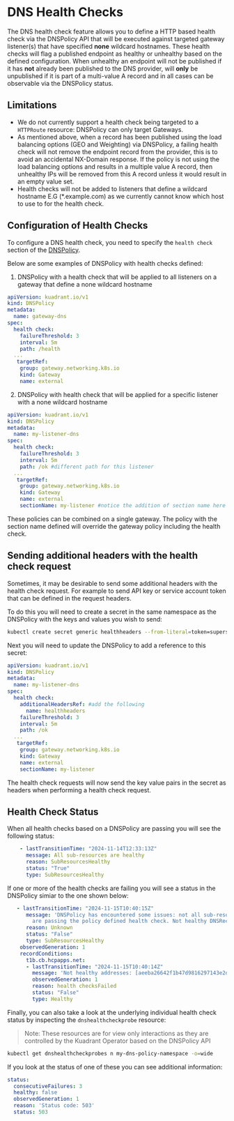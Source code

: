 # DNS Health Checks

The DNS health check feature allows you to define a HTTP based health check via the DNSPolicy API that will be executed against targeted gateway listener(s) that have specified **none** wildcard hostnames. These health checks will flag a published endpoint as healthy or unhealthy based on the defined configuration. When unhealthy an endpoint will not be published if it has **not** already been published to the DNS provider, will **only** be unpublished if it is part of a multi-value A record and in all cases can be observable via the DNSPolicy status.

## Limitations

- We do not currently support a health check being targeted to a `HTTPRoute` resource: DNSPolicy can only target Gateways. 
- As mentioned above, when a record has been published using the load balancing options (GEO and Weighting) via DNSPolicy, a failing health check will not remove the endpoint record from the provider, this is to avoid an accidental NX-Domain response. If the policy is not using the load balancing options and results in a multiple value A record, then unhealthy IPs will be removed from this A record unless it would result in an empty value set. 
- Health checks will not be added to listeners that define a wildcard hostname E.G (*.example.com) as we currently cannot know which host to use to for the health check.


## Configuration of Health Checks

To configure a DNS health check, you need to specify the `health check` section of the [DNSPolicy](https://docs.kuadrant.io/latest/kuadrant-operator/doc/reference/dnspolicy/#healthcheckspec).


Below are some examples of DNSPolicy with health checks defined:


1) DNSPolicy with a health check that will be applied to all listeners on a gateway that define a none wildcard hostname

```yaml
apiVersion: kuadrant.io/v1
kind: DNSPolicy
metadata:
  name: gateway-dns
spec:
  health check:
    failureThreshold: 3
    interval: 5m
    path: /health
  ...
   targetRef:
    group: gateway.networking.k8s.io
    kind: Gateway
    name: external  
```


2) DNSPolicy with health check  that will be applied for a specific listener with a none wildcard hostname

```yaml
apiVersion: kuadrant.io/v1
kind: DNSPolicy
metadata:
  name: my-listener-dns
spec:
  health check:
    failureThreshold: 3
    interval: 5m
    path: /ok #different path for this listener
  ...
   targetRef:
    group: gateway.networking.k8s.io
    kind: Gateway
    name: external  
    sectionName: my-listener #notice the addition of section name here that must match the listener name
```

These policies can be combined on a single gateway. The policy with the section name defined will override the gateway policy including the health check.

## Sending additional headers with the health check request


Sometimes, it may be desirable to send some additional headers with the health check request. For example to send API key or service account token that can be defined in the request headers.

To do this you will need to create a secret in the same namespace as the DNSPolicy with the keys and values you wish to send:

```bash
kubectl create secret generic healthheaders --from-literal=token=supersecret -n my-dns-policy-namespace
```

Next you will need to update the DNSPolicy to add a reference to this secret:


```yaml
apiVersion: kuadrant.io/v1
kind: DNSPolicy
metadata:
  name: my-listener-dns
spec:
  health check:
    additionalHeadersRef: #add the following
      name: healthheaders
    failureThreshold: 3
    interval: 5m
    path: /ok
  ...
   targetRef:
    group: gateway.networking.k8s.io
    kind: Gateway
    name: external  
    sectionName: my-listener
```

The health check requests will now send the key value pairs in the secret as headers when performing a health check request.

## Health Check Status


When all health checks based on a DNSPolicy are passing you will see the following status:

```yaml
    - lastTransitionTime: "2024-11-14T12:33:13Z"
      message: All sub-resources are healthy
      reason: SubResourcesHealthy
      status: "True"
      type: SubResourcesHealthy
```

If one or more of the health checks are failing you will see a status in the DNSPolicy simiar to the one shown below:

```yaml
   - lastTransitionTime: "2024-11-15T10:40:15Z"
      message: 'DNSPolicy has encountered some issues: not all sub-resources of policy
        are passing the policy defined health check. Not healthy DNSRecords are: external-t1b '
      reason: Unknown
      status: "False"
      type: SubResourcesHealthy
    observedGeneration: 1
    recordConditions:
      t1b.cb.hcpapps.net:
      - lastTransitionTime: "2024-11-15T10:40:14Z"
        message: 'Not healthy addresses: [aeeba26642f1b47d9816297143e2d260-434484576.eu-west-1.elb.amazonaws.com]'
        observedGeneration: 1
        reason: health checksFailed
        status: "False"
        type: Healthy
```        

Finally, you can also take a look at the underlying individual health check status by inspecting the `dnshealthcheckprobe` resource:

>Note: These resources are for view only interactions as they are controlled by the Kuadrant Operator based on the DNSPolicy API

```bash
kubectl get dnshealthcheckprobes n my-dns-policy-namespace -o=wide
```

If you look at the status of one of these you can see additional information:

```yaml
status:
  consecutiveFailures: 3
  healthy: false
  observedGeneration: 1
  reason: 'Status code: 503'
  status: 503
```
